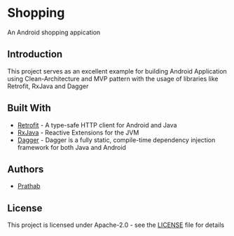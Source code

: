# Shopping

An Android shopping appication


## Introduction

This project serves as an excellent example for building Android Application using Clean-Architecture and MVP pattern with the usage of libraries like Retrofit, RxJava and Dagger


## Built With

* [Retrofit](http://square.github.io/retrofit) - A type-safe HTTP client for Android and Java
* [RxJava](https://github.com/ReactiveX/RxJava) - Reactive Extensions for the JVM
* [Dagger](https://google.github.io/dagger) - Dagger is a fully static, compile-time dependency injection framework for both Java and Android


## Authors

* [Prathab](https://github.com/jmprathab)


## License

This project is licensed under Apache-2.0 - see the [LICENSE](LICENSE) file for details
